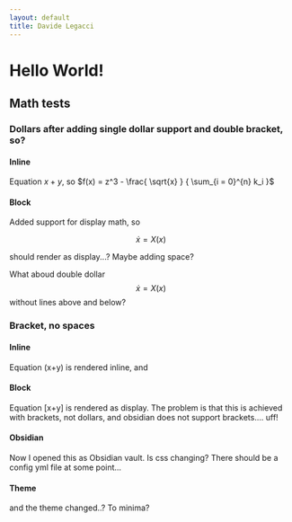 ```yaml
---
layout: default
title: Davide Legacci
---
```


# Hello World!

## Math tests

### Dollars after adding single dollar support and double bracket, so?
#### Inline
Equation $x+y$, so $f(x) = z^3 - \frac{ \sqrt{x} } { \sum_{i = 0}^{n} k_i }$
#### Block
Added support for display math, so

$$\dot{x} = X(x)$$

should render as display...? Maybe adding space?

What aboud double dollar $$\dot{x} = X(x)$$ without lines above and below?


### Bracket, no spaces
#### Inline
Equation \(x+y\) is rendered inline, and
#### Block
Equation \[x+y\] is rendered as display. The problem is that this is achieved with brackets, not dollars, and obsidian does not support brackets.... uff! 


#### Obsidian
Now I opened this as Obsidian vault. Is css changing?
There should be a config yml file at some point...

#### Theme
and the theme changed..? To minima?
